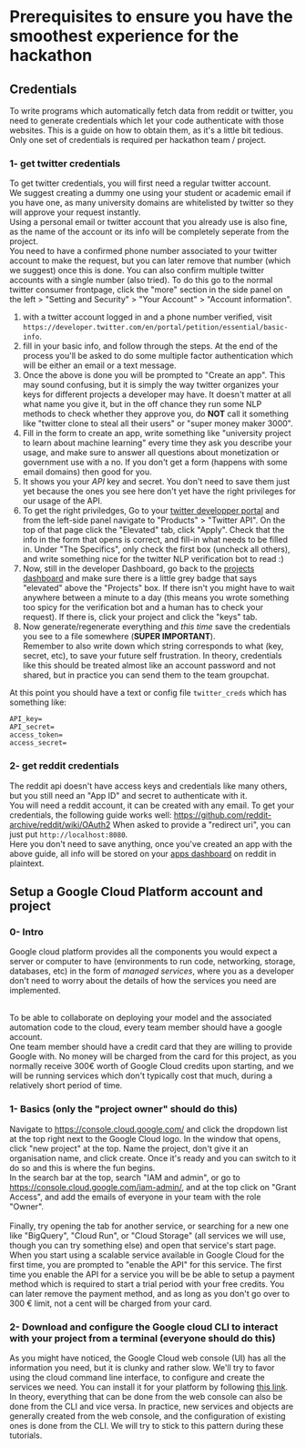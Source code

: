 # Prerequisites to ensure you have the smoothest experience for the hackathon

## Credentials
To write programs which automatically fetch data from reddit or twitter, you need to generate credentials which let your code authenticate with those websites. This is a guide on how to obtain them, as it's a little bit tedious. Only one set of credentials is required per hackathon team / project.

### 1- get twitter credentials
To get twitter credentials, you will first need a regular twitter account.<br>
We suggest creating a dummy one using your student or academic email if you have one, as many university domains are whitelisted by twitter so they will approve your request instantly.<br>
Using a personal email or twitter account that you already use is also fine, as the name of the account or its info will be completely seperate from the project.<br>
You need to have a confirmed phone number associated to your twitter account to make the request, but you can later remove that number (which we suggest) once this is done. You can also confirm multiple twitter accounts with a single number (also tried). To do this go to the normal twitter consumer frontpage, click the "more" section in the side panel on the left > "Setting and Security" > "Your Account" > "Account information".

1) with a twitter account logged in and a phone number verified, visit `https://developer.twitter.com/en/portal/petition/essential/basic-info`.
2) fill in your basic info, and follow through the steps. At the end of the process you'll be asked to do some multiple factor authentication which will be either an email or a text message.
3) Once the above is done you will be prompted to "Create an app". This may sound confusing, but it is simply the way twitter organizes your keys for different projects a developer may have. It doesn't matter at all what name you give it, but in the off chance they run some NLP methods to check whether they approve you, do **NOT** call it something like "twitter clone to steal all their users" or "super money maker 3000".
4) Fill in the form to create an app, write something like "university project to learn about machine learning" every time they ask you describe your usage, and make sure to answer all questions about monetization or government use with a no. If you don't get a form (happens with some email domains) then good for you.
5) It shows you your _API_ key and secret. You don't need to save them just yet because the ones you see here don't yet have the right privileges for our usage of the API.
6) To get the right priviledges, Go to your [twitter developper portal](https://developer.twitter.com/en/portal/dashboard) and from the left-side panel navigate to "Products" > "Twitter API". On the top of that page click the "Elevated" tab, click "Apply". Check that the info in the form that opens is correct, and fill-in what needs to be filled in. Under "The Specifics", only check the first box (uncheck all others), and write something nice for the twitter NLP verification bot to read :)
7) Now, still in the developer Dashboard, go back to the [projects dashboard](https://developer.twitter.com/en/portal/) and make sure there is a little grey badge that says "elevated" above the "Projects" box. If there isn't you might have to wait anywhere between a minute to a day (this means you wrote something too spicy for the verification bot and a human has to check your request). If there is, click your project and click the "keys" tab.
8) Now generate/regenerate everything and _this time_ save the credentials you see to a file somewhere (**SUPER IMPORTANT**). <br>Remember to also write down which string corresponds to what (key, secret, etc), to save your future self frustration. In theory, credentials like this should be treated almost like an account password and not shared, but in practice you can send them to the team groupchat.

At this point you should have a text or config file `twitter_creds` which has something like:
```
API_key=
API_secret=
access_token=
access_secret=
```


### 2- get reddit credentials
The reddit api doesn't have access keys and credentials like many others, but you still need an "App ID" and secret to authenticate with it.<br>
You will need a reddit account, it can be created with any email.
To get your credentials, the following guide works well:
https://github.com/reddit-archive/reddit/wiki/OAuth2
When asked to provide a "redirect uri", you can just put `http://localhost:8080`.<br>
Here you don't need to save anything, once you've created an app with the above guide, all info will be stored on your [apps dashboard](https://www.reddit.com/prefs/apps) on reddit in plaintext.
## Setup a Google Cloud Platform account and project
### 0- Intro
Google cloud platform provides all the components you would expect a server or computer to have (environments to run code, networking, storage, databases, etc) in the form of *managed services*, where you as a developer don't need to worry about the details of how the services you need are implemented.<br><br>

To be able to collaborate on deploying your model and the associated automation code to the cloud, every team member should have a google account. <br>One team member should have a credit card that they are willing to provide Google with. No money will be charged from the card for this project, as you normally receive 300€ worth of Google Cloud credits upon starting, and we will be running services which don't typically cost that much, during a relatively short period of time.
<br>

### 1- Basics (only the "project owner" should do this)
Navigate to https://console.cloud.google.com/ and click the dropdown list at the top right next to the Google Cloud logo. In the window that opens, click "new project" at the top. Name the project, don't give it an organisation name, and click create. Once it's ready and you can switch to it do so and this is where the fun begins.<br>
In the search bar at the top, search "IAM and admin", or go to https://console.cloud.google.com/iam-admin/, and at the top click on "Grant Access", and add the emails of everyone in your team with the role "Owner".<br><br>
Finally, try opening the tab for another service, or searching for a new one like "BigQuery", "Cloud Run", or "Cloud Storage" (all services we will use, though you can try something else) and open that service's start page.<br> When you start using a scalable service available in Google Cloud for the first time, you are prompted to "enable the API" for this service. The first time you enable the API for a service you will be be able to setup a payment method which is required to start a trial period with your free credits. You can later remove the payment method, and as long as you don't go over to 300 € limit, not a cent will be charged from your card.
### 2- Download and configure the Google cloud CLI to interact with your project from a terminal (everyone should do this)
As you might have noticed, the Google Cloud web console (UI) has all the information you need, but it is clunky and rather slow. We'll try to favor using the cloud command line interface, to configure and create the services we need. You can install it for your platform by following [this link](https://cloud.google.com/sdk/docs/install9).<br>
In theory, everything that can be done from the web console can also be done from the CLI and vice versa. In practice, new services and objects are generally created from the web console, and the configuration of existing ones is done from the CLI. We will try to stick to this pattern during these tutorials.